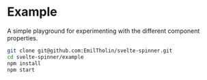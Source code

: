 # Example

A simple playground for experimenting with the different component properties.

```bash
git clone git@github.com:EmilTholin/svelte-spinner.git
cd svelte-spinner/example
npm install
npm start
```
